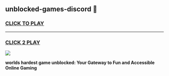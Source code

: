 
## unblocked-games-discord 👋
<h3>
<a href="https://premium.freeplayer.one?title=unblocked-games-discord&ref=14F">CLICK TO PLAY</a></h3>
<hr>

<h3>
<a href="https://premium.freeplayer.one?title=unblocked-games-discord&ref=14F">CLICK 2 PLAY</a>
  
</h3>

<a href="https://premium.freeplayer.one?title=unblocked-games-discord&ref=12F/"><img src="https://clearcache.store/games.png"></a>


**worlds hardest game unblocked: Your Gateway to Fun and Accessible Online Gaming**
